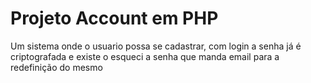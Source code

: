 # Projeto Account em PHP
 Um sistema onde o usuario possa se cadastrar, com login a senha já é criptografada e existe o esqueci a senha que manda email para a redefinição do mesmo
